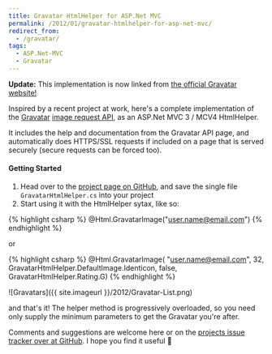 ```yaml
---
title: Gravatar HtmlHelper for ASP.Net MVC
permalink: /2012/01/gravatar-htmlhelper-for-asp-net-mvc/
redirect_from:
  - /gravatar/
tags:
  - ASP.Net-MVC
  - Gravatar
---
```


<p class="notice--info text--info"><strong>Update:</strong> This implementation is now linked from <a class="alert-link" href="http://en.gravatar.com/site/implement/images/libraries/" title="Gravatar.com - Libraries, Plugins, Applications, HOWTOs, etc">the official Gravatar website!</a>
</p>

Inspired by a recent project at work, here's a complete implementation of the [Gravatar](http://www.gravatar.com/ "Gravatar - A Globally Recognized Avatar") [image request API](http://en.gravatar.com/site/implement/images/ "Gravatar image request API documentation"), as an ASP.Net MVC 3 / MCV4 HtmlHelper.

It includes the help and documentation from the Gravatar API page, and automatically does HTTPS/SSL requests if included on a page that is served securely (secure requests can be forced too).

#### Getting Started

  1. Head over to the [project page on GitHub](https://github.com/AndrewFreemantle/Gravatar-HtmlHelper "Gravatar-HelpHelper - GitHub"), and save the single file `GravatarHtmlHelper.cs` into your project
  2. Start using it with the HtmlHelper sytax, like so:

{% highlight csharp %}
@Html.GravatarImage("user.name@email.com")
{% endhighlight %}

or

{% highlight csharp %}
@Html.GravatarImage(
  "user.name@email.com",
  32,
  GravatarHtmlHelper.DefaultImage.Identicon,
  false,
  GravatarHtmlHelper.Rating.G)
{% endhighlight %}


![Gravatars]({{ site.imageurl }}/2012/Gravatar-List.png)

and that's it! The helper method is progressively overloaded, so you need only supply the minimum parameters to get the Gravatar you're after.

Comments and suggestions are welcome here or on the [projects issue tracker over at GitHub](https://github.com/AndrewFreemantle/Gravatar-HtmlHelper/issues "Gravatar-HtmlHelper - Issue tracker at GitHub"). I hope you find it useful 🙂

 [1]: http://en.gravatar.com/site/implement/images/libraries/ "Gravatar.com - Libraries, Plugins, Applications, HOWTOs, etc"
 [2]: http://www.gravatar.com/ "Gravatar - A Globally Recognized Avatar"
 [3]: http://en.gravatar.com/site/implement/images/ "Gravatar image request API documentation"
 [4]: https://github.com/AndrewFreemantle/Gravatar-HtmlHelper "Gravatar-HelpHelper - GitHub"
 [5]: http://www.fatlemon.co.uk/wp-content/uploads/gravatar-list.png
 [6]: https://github.com/AndrewFreemantle/Gravatar-HtmlHelper/issues "Gravatar-HtmlHelper - Issue tracker at GitHub"
 [7]: http://www.fatlemon.co.uk/wp-includes/images/smilies/icon_smile.gif